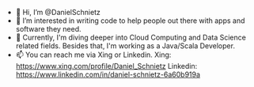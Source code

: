 - 👋 Hi, I’m @DanielSchnietz
- 👀 I’m interested in writing code to help people out there with apps and software they need. 
- 🌱 Currently, I'm diving deeper into Cloud Computing and Data Science related fields. Besides that, I'm working as a Java/Scala Developer.
- 📫 You can reach me via Xing or Linkedin. 
Xing: https://www.xing.com/profile/Daniel_Schnietz
Linkedin: https://www.linkedin.com/in/daniel-schnietz-6a60b919a

<!---
DanielSchnietz/DanielSchnietz is a ✨ special ✨ repository because its `README.md` (this file) appears on your GitHub profile.
You can click the Preview link to take a look at your changes.
--->
